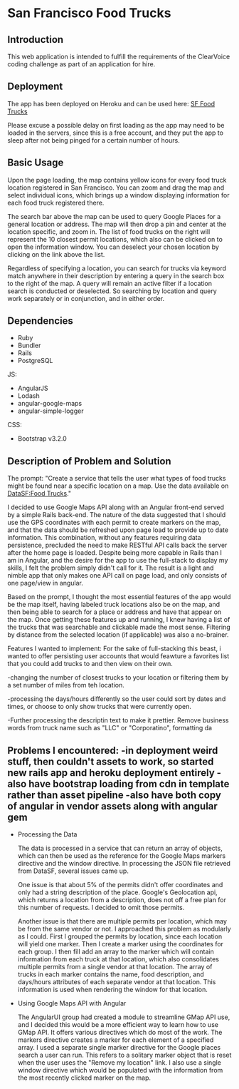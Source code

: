 # San Francisco Food Trucks

## Introduction

This web application is intended to fulfill the requirements of the ClearVoice coding challenge as part of an application for hire.

## Deployment

The app has been deployed on Heroku and can be used here: [SF Food Trucks](https://desolate-anchorage-57478.herokuapp.com/)

Please excuse a possible delay on first loading as the app may need to be loaded in the servers, since this is a free account, and they put the app to sleep after not being pinged for a certain number of hours.

## Basic Usage

Upon the page loading, the map contains yellow icons for every food truck location registered in San Francisco. You can zoom and drag the map and select individual icons, which brings up a window displaying information for each food truck registered there.

The search bar above the map can be used to query Google Places for a general location or address. The map will then drop a pin and center at the location specific, and zoom in. The list of food trucks on the right will represent the 10 closest permit locations, which also can be clicked on to open the information window. You can deselect your chosen location by clicking on the link above the list.

Regardless of specifying a location, you can search for trucks via keyword match anywhere in their description by entering a query in the search box to the right of the map. A query will remain an active filter if a location search is conducted or deselected. So searching by location and query work separately or in conjunction, and in either order.

## Dependencies

* Ruby
* Bundler
* Rails
* PostgreSQL

JS:
* AngularJS
* Lodash
* angular-google-maps
* angular-simple-logger

CSS:
* Bootstrap v3.2.0

## Description of Problem and Solution

The prompt: "Create a service that tells the user what types of food trucks might be found near a specific location on a map. Use the data available on [DataSF:Food Trucks](https://data.sfgov.org/Economy-and-Community/Mobile-Food-Facility-Permit/rqzj-sfat)."

I decided to use Google Maps API along with an Angular front-end served by a simple Rails back-end. The nature of the data suggested that I should use the GPS coordinates with each permit to create markers on the map, and that the data should be refreshed upon page load to provide up to date information. This combination, without any features requiring data persistence, precluded the need to make RESTful API calls back the server after the home page is loaded. Despite being more capable in Rails than I am in Angular, and the desire for the app to use the full-stack to display my skills, I felt the problem simply didn't call for it. The result is a light and nimble app that only makes one API call on page load, and only consists of one page/view in angular.

Based on the prompt, I thought the most essential features of the app would be the map itself, having labeled truck locations also be on the map, and then being able to search for a place or address and have that appear on the map. Once getting these features up and running, I knew having a list of the trucks that was searchable and clickable made the most sense. Filtering by distance from the selected location (if applicable) was also a no-brainer.

Features I wanted to implement:
  For the sake of full-stacking this beast, i wanted to offer persisting user accounts that would feawture a favorites list that you could add trucks to and then view on their own.

  -changing the number of closest trucks to your location or filtering them by a set number of miles from teh location.

  -processing the days/hours differently so the user could sort by dates and times, or choose to only show trucks that were currently open.

  -Further processing the descriptin text to make it prettier. Remove business words from truck name such as "LLC" or "Corporatino", formatting da

Problems I encountered:
  -in deployment weird stuff, then couldn't assets to work, so started new rails app and heroku deployment entirely
  -also have bootstrap loading from cdn in template rather than asset pipeline
  -also have both copy of angular in vendor assets along with angular gem
  -

* Processing the Data

  The data is processed in a service that can return an array of objects, which can then be used as the reference for the Google Maps markers directive and the window directive. In processing the JSON file retrieved from DataSF, several issues came up.

  One issue is that about 5% of the permits didn't offer coordinates and only had a string description of the place. Google's Geolocation api, which returns a location from a description, does not off a free plan for this number of requests. I decided to omit those permits.

  Another issue is that there are multiple permits per location, which may be from the same vendor or not. I approached this problem as modularly as I could. First I grouped the permits by location, since each location will yield one marker. Then I create a marker using the coordinates for each group. I then fill add an array to the marker which will contain information from each truck at that location, which also consolidates multiple permits from a single vendor at that location. The array of trucks in each marker contains the name, food description, and days/hours attributes of each separate vendor at that location. This information is used when rendering the window for that location.

* Using Google Maps API with Angular

  The AngularUI group had created a module to streamline GMap API use, and I decided this would be a more efficient way to learn how to use GMap API. It offers various directives which do most of the work. The markers directive creates a marker for each element of a specified array. I used a separate single marker directive for the Google places search a user can run. This refers to a solitary marker object that is reset when the user uses the "Remove my location" link. I also use a single window directive which would be populated with the information from the most recently clicked marker on the map.
